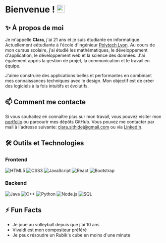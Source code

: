 # Bienvenue ! <img src="https://emojis.slackmojis.com/emojis/images/1536351075/4594/blob-wave.gif" width="25"/>

## ✨ À propos de moi

Je m'appelle **Clara**, j'ai 21 ans et je suis étudiante en informatique. Actuellement eétudiante à l'école d'ingénieur [Polytech Lyon](https://polytech.univ-lyon1.fr/). Au cours de mon cursus scolaire, j'ai étudié les mathématiques, le développement d'application, le développement web et la science des données. J'ai également appris la gestion de projet, la communication et le travail en équipe.

J'aime construire des applications belles et performantes en combinant mes connaissances techniques avec le design. Mon objectif est de créer des logiciels à la fois intuitifs et évolutifs.

## 📫 Comment me contacte

Si vous souhaitez en connaître plus sur mon travail, vous pouvez visiter mon [portfolio](https://sithidej-clara.fr) ou parcourir mes dépôts GitHub.
Vous pouvez me contacter par mail à l'adresse suivante: [clara.sithidej@gmail.com](mailto:clara.sithidej@gmail.com) ou via [LinkedIn](https://www.linkedin.com/in/clara-sithidej/).

## 🛠️ Outils et Technologies

### Frontend
![HTML5](https://img.shields.io/badge/html5-%23E34F26.svg?style=for-the-badge&logo=html5&logoColor=white)
![CSS3](https://img.shields.io/badge/css3-%231572B6.svg?style=for-the-badge&logo=css3&logoColor=white)
![JavaScript](https://img.shields.io/badge/javascript-%23323330.svg?style=for-the-badge&logo=javascript&logoColor=%23F7DF1E)
![React](https://img.shields.io/badge/react-%2320232a.svg?style=for-the-badge&logo=react&logoColor=%2361DAFB)
![Bootstrap](https://img.shields.io/badge/Bootstrap-563D7C?style=for-the-badge&logo=bootstrap&logoColor=white)

### Backend

![Java](https://img.shields.io/badge/java-%23ED8B00.svg?style=for-the-badge&logo=openjdk&logoColor=white)
![C++](https://img.shields.io/badge/c++-%2300599C.svg?style=for-the-badge&logo=c%2B%2B&logoColor=white)
![Python](https://img.shields.io/badge/python-%2314354C.svg?style=for-the-badge&logo=python&logoColor=white)
![Node.js](https://img.shields.io/badge/node.js-6DA55F?style=for-the-badge&logo=node.js&logoColor=white)
![SQL](https://img.shields.io/badge/SQL-00000F?style=for-the-badge&logo=postgresql&logoColor=white)


## ⚡ Fun Facts
- Je joue au volleyball depuis que j'ai 10 ans
- Vivaldi est mon compositeur préféré
- Je peux résoudre un Rubik's cube en moins d'une minute
